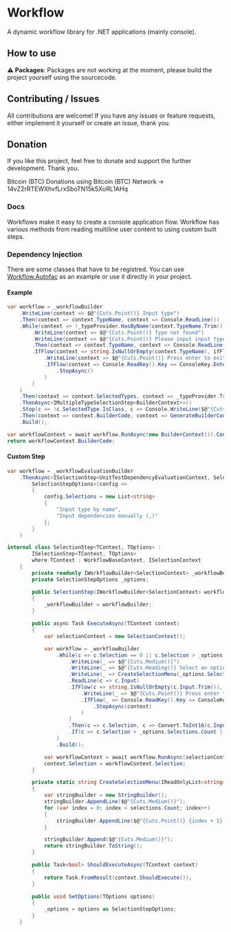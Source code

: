 # Workflow
A dynamic workflow library for .NET applications (mainly console).

## How to use
:warning: **Packages**: Packages are not working at the moment, please build the project yourself using the sourcecode.

## Contributing / Issues
All contributions are welcome! If you have any issues or feature requests, either implement it yourself or create an issue, thank you.

## Donation
If you like this project, feel free to donate and support the further development. Thank you.

Bitcoin (BTC) Donations using Bitcoin (BTC) Network -> 14vZ2rRTEWXhvfLrxSboTN15k5XuRL1AHq 

### Docs
Workflows make it easy to create a console application flow. Workflow has various methods from reading multiline user content to using custom built steps.

### Dependency Injection
There are some classes that have to be registred. You can use [Workflow.Autofac](https://github.com/byCrookie/Workflow.Autofac) as an example or use it directly in your project.

#### Example
```C#
var workflow = _workflowBuilder
    .WriteLine(context => $@"{Cuts.Point()} Input type")
    .Then(context => context.TypeName, context => Console.ReadLine())
    .While(context => !_typeProvider.HasByName(context.TypeName.Trim()), whileFlow => whileFlow
        .WriteLine(context => $@"{Cuts.Point()} Type not found")
        .WriteLine(context => $@"{Cuts.Point()} Please input input type")
        .Then(context => context.TypeName, context => Console.ReadLine())
        .IfFlow(context => string.IsNullOrEmpty(context.TypeName), ifFlow => ifFlow
            .WriteLine(context => $@"{Cuts.Point()} Press enter to exit or space to continue")
            .IfFlow(context => Console.ReadKey().Key == ConsoleKey.Enter, ifFlowLeave => ifFlowLeave
                .StopAsync()
            )
        )
    )
    .Then(context => context.SelectedTypes, context => _typeProvider.TryGetByName(context.TypeName.Trim()).ToList())
    .ThenAsync<IMultipleTypeSelectionStep<BuilderContext>>()
    .Stop(c => !c.SelectedType.IsClass, c => Console.WriteLine($@"{Cuts.Point()} Type has to be a class"))
    .Then(context => context.BuilderCode, context => GenerateBuilderCode(context.SelectedType))
    .Build();

var workflowContext = await workflow.RunAsync(new BuilderContext()).ConfigureAwait(false);
return workflowContext.BuilderCode;
```

#### Custom Step

```C#
var workflow = _workflowEvaluationBuilder
    .ThenAsync<ISelectionStep<UnitTestDependencyEvaluationContext, SelectionStepOptions>,
        SelectionStepOptions>(config =>
        {
            config.Selections = new List<string>
            {
                "Input type by name",
                "Input dependencies manually (,)"
            };
        }
    )
```

```C#
internal class SelectionStep<TContext, TOptions> :
        ISelectionStep<TContext, TOptions>
        where TContext : WorkflowBaseContext, ISelectionContext
    {
        private readonly IWorkflowBuilder<SelectionContext> _workflowBuilder;
        private SelectionStepOptions _options;

        public SelectionStep(IWorkflowBuilder<SelectionContext> workflowBuilder)
        {
            _workflowBuilder = workflowBuilder;
        }

        public async Task ExecuteAsync(TContext context)
        {
            var selectionContext = new SelectionContext();

            var workflow = _workflowBuilder
                .While(c => c.Selection == 0 || c.Selection > _options.Selections.Count, whileFlow => whileFlow
                    .WriteLine(_ => $@"{Cuts.Medium()}")
                    .WriteLine(_ => $@"{Cuts.Heading()} Select an option")
                    .WriteLine(_ => CreateSelectionMenu(_options.Selections))
                    .ReadLine(c => c.Input)
                    .IfFlow(c => string.IsNullOrEmpty(c.Input.Trim()), ifFlow => ifFlow
                        .WriteLine(_ => $@"{Cuts.Point()} Press enter to exit or space to continue")
                        .IfFlow(_ => Console.ReadKey().Key == ConsoleKey.Enter, ifFlowLeave => ifFlowLeave
                            .StopAsync(context)
                        )
                    )
                    .Then(c => c.Selection, c => Convert.ToInt16(c.Input.Trim()))
                    .If(c => c.Selection > _options.Selections.Count || c.Selection < 1, _ => Console.WriteLine($@"{Cuts.Point()} Option is not valid"))
                )
                .Build();

            var workflowContext = await workflow.RunAsync(selectionContext).ConfigureAwait(false);
            context.Selection = workflowContext.Selection;
        }

        private static string CreateSelectionMenu(IReadOnlyList<string> selections)
        {
            var stringBuilder = new StringBuilder();
            stringBuilder.AppendLine($@"{Cuts.Medium()}");
            for (var index = 0; index < selections.Count; index++)
            {
                stringBuilder.AppendLine($@"{Cuts.Point()} {index + 1} - {selections[index]}");
            }

            stringBuilder.Append($@"{Cuts.Medium()}");
            return stringBuilder.ToString();
        }

        public Task<bool> ShouldExecuteAsync(TContext context)
        {
            return Task.FromResult(context.ShouldExecute());
        }

        public void SetOptions(TOptions options)
        {
            _options = options as SelectionStepOptions;
        }
    }
```
